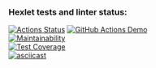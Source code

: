 ### Hexlet tests and linter status:
[![Actions Status](https://github.com/Warckut/frontend-project-46/workflows/hexlet-check/badge.svg)](https://github.com/Warckut/frontend-project-46/actions) 
[![GitHub Actions Demo](https://github.com/Warckut/frontend-project-46/actions/workflows/actions.yml/badge.svg)](https://github.com/Warckut/frontend-project-46/actions/workflows/actions.yml)  
[![Maintainability](https://api.codeclimate.com/v1/badges/bea544eced294c6328ab/maintainability)](https://codeclimate.com/github/Warckut/frontend-project-46/maintainability)  
[![Test Coverage](https://api.codeclimate.com/v1/badges/bea544eced294c6328ab/test_coverage)](https://codeclimate.com/github/Warckut/frontend-project-46/test_coverage)  
[![asciicast](https://asciinema.org/a/OXotXdlP49jgA6KJdagUrlzhZ.png)](https://asciinema.org/a/OXotXdlP49jgA6KJdagUrlzhZ)  
